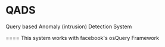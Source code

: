 QADS
====

Query based  Anomaly (intrusion) Detection System

==== 
This system works with facebook's osQuery Framework
